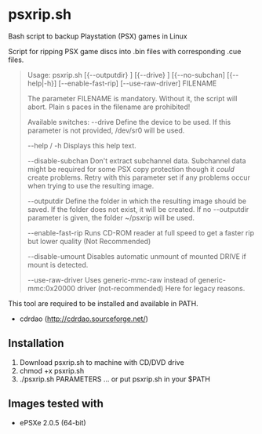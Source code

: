 # psxrip.sh
Bash script to backup Playstation (PSX) games in Linux

Script for ripping PSX game discs into .bin files with corresponding .cue files.

> Usage:
>  psxrip.sh [{--outputdir} <value>] [{--drive} <value>] [{--no-subchan] [{--help|-h}] [--enable-fast-rip] [--use-raw-driver] FILENAME
>
> The parameter FILENAME is mandatory. Without it, the script will abort. Plain
s paces in the filename are prohibited!
>
>Available switches:
>  --drive       		Define the device to be used. If this parameter is not
>                		provided, /dev/sr0 will be used.
>
>  --help / -h   		Displays this help text.
>
>  --disable-subchan  	Don't extract subchannel data. Subchannel data might be
>                		required for some PSX copy protection though it *could* create
>                		problems. Retry with this parameter set if any problems occur
>                		when trying to use the resulting image.
>
>  --outputdir   		Define the folder in which the resulting image should be saved.
>                		If the folder does not exist, it will be created. If no
>                		--outputdir parameter is given, the folder ~/psxrip will be
>                		used.
>
>  --enable-fast-rip    Runs CD-ROM reader at full speed to get a faster rip but lower 
>						quality 
>						(Not Recommended)
>
>  --disable-umount		Disables automatic unmount of mounted DRIVE if mount is detected. 
>
>  --use-raw-driver 	Uses generic-mmc-raw instead of generic-mmc:0x20000 driver (not-recommended) Here for legacy reasons.

This tool are required to be installed and available in PATH.
 * cdrdao (http://cdrdao.sourceforge.net/) 

## Installation
 1. Download psxrip.sh to machine with CD/DVD drive
 1. chmod +x psxrip.sh
 1. ./psxrip.sh PARAMETERS ... or put psxrip.sh in your $PATH

## Images tested with
  * ePSXe 2.0.5 (64-bit)
  